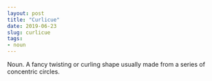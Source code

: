 ```yaml
---
layout: post
title: "Curlicue"
date: 2019-06-23
slug: curlicue
tags:
- noun
---
```


Noun. A fancy twisting or curling shape usually made from a series of concentric circles.

